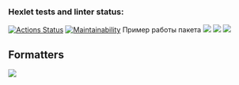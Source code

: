 ### Hexlet tests and linter status:
[![Actions Status](https://github.com/polonnnaruwa/frontend-project-46/actions/workflows/hexlet-check.yml/badge.svg)](https://github.com/polonnnaruwa/frontend-project-46/actions)
[![Maintainability](https://api.codeclimate.com/v1/badges/d984d819c13ac4c2c83a/maintainability)](https://codeclimate.com/github/polonnnaruwa/frontend-project-46/maintainability)
Пример работы пакета
<a href="https://asciinema.org/a/a6PmyR17uszkKqtaOLKJSw85x" target="_blank"><img src="https://asciinema.org/a/a6PmyR17uszkKqtaOLKJSw85x.svg" /></a>
<a href="https://asciinema.org/a/uCVR8Q8h96SEv514AyNQZccgf"
target="_blank"><img src="https://asciinema.org/a/uCVR8Q8h96SEv514AyNQZccgf.svg" /></a>
<a href="https://asciinema.org/a/fzPnWPKng44vwBswmRIthKX4Z" target="_blank"><img src="https://asciinema.org/a/fzPnWPKng44vwBswmRIthKX4Z.svg" /></a>

## Formatters

<a href="https://asciinema.org/a/rh9CAOpOAXw8NEqiuVLjk3ZY4" target="_blank"><img src="https://asciinema.org/a/rh9CAOpOAXw8NEqiuVLjk3ZY4.svg" /></a>